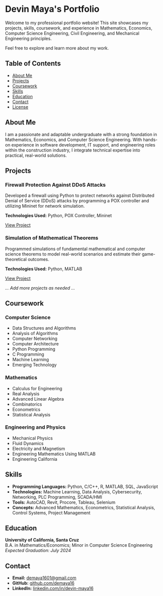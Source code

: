 # Devin Maya's Portfolio

Welcome to my professional portfolio website! This site showcases my projects, skills, coursework, and experience in Mathematics, Economics, Computer Science Engineering, Civil Engineering, and Mechanical Engineering principles.

Feel free to explore and learn more about my work.

## Table of Contents

- [About Me](#about-me)
- [Projects](#projects)
- [Coursework](#coursework)
- [Skills](#skills)
- [Education](#education)
- [Contact](#contact)
- [License](#license)

## About Me

I am a passionate and adaptable undergraduate with a strong foundation in Mathematics, Economics, and Computer Science Engineering. With hands-on experience in software development, IT support, and engineering roles within the construction industry, I integrate technical expertise into practical, real-world solutions.

## Projects

### Firewall Protection Against DDoS Attacks

Developed a firewall using Python to protect networks against Distributed Denial of Service (DDoS) attacks by programming a POX controller and utilizing Mininet for network simulation.

**Technologies Used:** Python, POX Controller, Mininet

[View Project](https://github.com/demaya16/firewall-protection-ddos)

### Simulation of Mathematical Theorems

Programmed simulations of fundamental mathematical and computer science theorems to model real-world scenarios and estimate their game-theoretical outcomes.

**Technologies Used:** Python, MATLAB

[View Project](https://github.com/demaya16/mathematical-simulations)

*... Add more projects as needed ...*

## Coursework

### Computer Science

- Data Structures and Algorithms
- Analysis of Algorithms
- Computer Networking
- Computer Architecture
- Python Programming
- C Programming
- Machine Learning
- Emerging Technology

### Mathematics

- Calculus for Engineering
- Real Analysis
- Advanced Linear Algebra
- Combinatorics
- Econometrics
- Statistical Analysis

### Engineering and Physics

- Mechanical Physics
- Fluid Dynamics
- Electricity and Magnetism
- Engineering Mathematics Using MATLAB
- Engineering California

## Skills

- **Programming Languages:** Python, C/C++, R, MATLAB, SQL, JavaScript
- **Technologies:** Machine Learning, Data Analysis, Cybersecurity, Networking, PLC Programming, SCADA/HMI
- **Tools:** AutoCAD, Revit, Procore, Tableau, Selenium
- **Concepts:** Advanced Mathematics, Econometrics, Statistical Analysis, Control Systems, Project Management

## Education

**University of California, Santa Cruz**  
B.A. in Mathematics/Economics; Minor in Computer Science Engineering  
*Expected Graduation: July 2024*

## Contact

- **Email:** [demaya1601@gmail.com](mailto:demaya1601@gmail.com)
- **GitHub:** [github.com/demaya16](https://github.com/demaya16)
- **LinkedIn:** [linkedin.com/in/devin-maya16](https://linkedin.com/in/devin-maya16)


